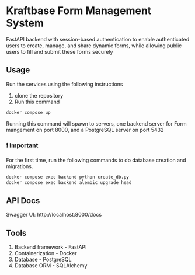# Kraftbase Form Management System 
FastAPI backend with session-based authentication to enable authenticated users to create, manage, and share dynamic forms, while allowing public users to fill and submit these forms securely
## Usage 

Run the services using the following instructions
1. clone the repository
2. Run this command
```bash
docker compose up
```
Running this command will spawn to servers, one backend server for Form mangement on port 8000, and a PostgreSQL server on port 5432

### ❗ Important

For the first time, run the following commands to do database creation and migrations.

```bash
docker compose exec backend python create_db.py
docker compose exec backend alembic upgrade head
```

## API Docs
Swagger UI: http://localhost:8000/docs 

## Tools 
1. Backend framework - FastAPI
2. Containerization - Docker
3. Database - PostgreSQL
4. Database ORM - SQLAlchemy
